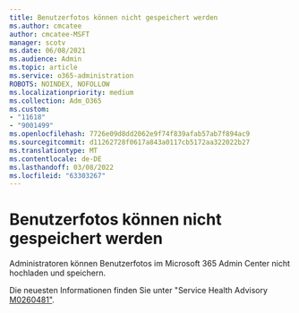 ```yaml
---
title: Benutzerfotos können nicht gespeichert werden
ms.author: cmcatee
author: cmcatee-MSFT
manager: scotv
ms.date: 06/08/2021
ms.audience: Admin
ms.topic: article
ms.service: o365-administration
ROBOTS: NOINDEX, NOFOLLOW
ms.localizationpriority: medium
ms.collection: Adm_O365
ms.custom:
- "11618"
- "9001499"
ms.openlocfilehash: 7726e09d8dd2062e9f74f839afab57ab7f894ac9
ms.sourcegitcommit: d11262728f0617a843a0117cb5172aa322022b27
ms.translationtype: MT
ms.contentlocale: de-DE
ms.lasthandoff: 03/08/2022
ms.locfileid: "63303267"
---
```

# <a name="unable-to-save-user-photos"></a>Benutzerfotos können nicht gespeichert werden

Administratoren können Benutzerfotos im Microsoft 365 Admin Center nicht hochladen und speichern.

Die neuesten Informationen finden Sie unter "Service Health Advisory [M0260481"](https://admin.microsoft.com/Adminportal/Home?source=applauncher#/servicehealth/advisories/:/alerts/MO260481).
